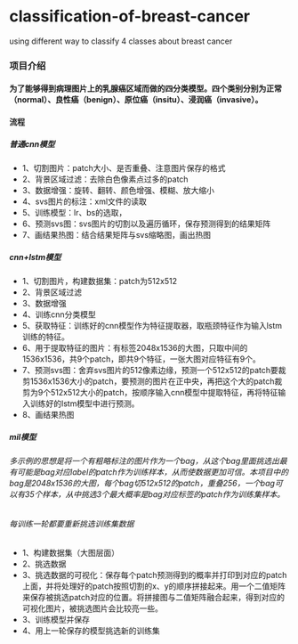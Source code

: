 # classification-of-breast-cancer
using different way to classify 4 classes about breast cancer
### 项目介绍
####  为了能够得到病理图片上的乳腺癌区域而做的四分类模型。四个类别分别为正常（normal）、良性癌（benign）、原位癌（insitu）、浸润癌（invasive）。
#### 流程
##### 普通cnn模型
- 1、切割图片：patch大小、是否重叠、注意图片保存的格式
- 2、背景区域过滤：去除白色像素点过多的patch
- 3、数据增强：旋转、翻转、颜色增强、模糊、放大缩小
- 4、svs图片的标注：xml文件的读取
- 5、训练模型：lr、bs的选取，
- 6、预测svs图：svs图片的切割以及遍历循环，保存预测得到的结果矩阵
- 7、画结果热图：结合结果矩阵与svs缩略图，画出热图

##### cnn+lstm模型
- 1、切割图片，构建数据集：patch为512x512
- 2、背景区域过滤
- 3、数据增强
- 4、训练cnn分类模型
- 5、获取特征：训练好的cnn模型作为特征提取器，取瓶颈特征作为输入lstm训练的特征。
- 6、用于提取特征的图片：有标签2048x1536的大图，只取中间的1536x1536，共9个patch，即共9个特征，一张大图对应特征有9个。
- 7、预测svs图：舍弃svs图片的512像素边缘，预测一个512x512的patch要裁剪1536x1536大小的patch，要预测的图片在正中央，再把这个大的patch裁剪为9个512x512大小的patch，按顺序输入cnn模型中提取特征，再将特征输入训练好的lstm模型中进行预测。
- 8、画结果热图

##### mil模型
###### 多示例的思想是将一个有粗略标注的图片作为一个bag，从这个bag里面挑选出最有可能是bag对应label的patch作为训练样本，从而使数据更加可信。本项目中的bag是2048x1536的大图，每个bag切512x512的patch，重叠256，一个bag可以有35个样本，从中挑选3个最大概率是bag对应标签的patch作为训练集样本。
###### 每训练一轮都要重新挑选训练集数据
- 1、构建数据集（大图层面）
- 2、挑选数据
- 3、挑选数据的可视化：保存每个patch预测得到的概率并打印到对应的patch上面，并将处理好的patch按照切割的x、y的顺序拼接起来。用一个二值矩阵来保存被挑选patch对应的位置。将拼接图与二值矩阵融合起来，得到对应的可视化图片，被挑选图片会比较亮一些。
- 3、训练模型并保存
- 4、用上一轮保存的模型挑选新的训练集
